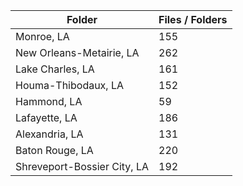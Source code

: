 | Folder                      |   Files / Folders |
|-----------------------------|-------------------|
| Monroe, LA                  |               155 |
| New Orleans-Metairie, LA    |               262 |
| Lake Charles, LA            |               161 |
| Houma-Thibodaux, LA         |               152 |
| Hammond, LA                 |                59 |
| Lafayette, LA               |               186 |
| Alexandria, LA              |               131 |
| Baton Rouge, LA             |               220 |
| Shreveport-Bossier City, LA |               192 |